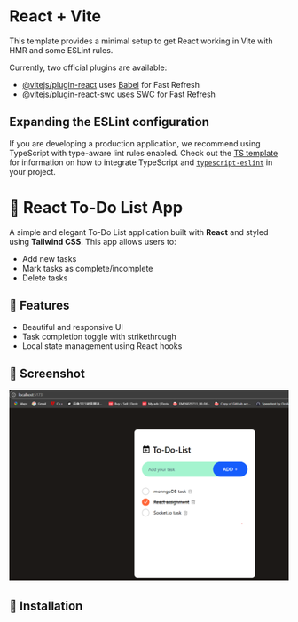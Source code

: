 # React + Vite

This template provides a minimal setup to get React working in Vite with HMR and some ESLint rules.

Currently, two official plugins are available:

- [@vitejs/plugin-react](https://github.com/vitejs/vite-plugin-react/blob/main/packages/plugin-react) uses [Babel](https://babeljs.io/) for Fast Refresh
- [@vitejs/plugin-react-swc](https://github.com/vitejs/vite-plugin-react/blob/main/packages/plugin-react-swc) uses [SWC](https://swc.rs/) for Fast Refresh

## Expanding the ESLint configuration

If you are developing a production application, we recommend using TypeScript with type-aware lint rules enabled. Check out the [TS template](https://github.com/vitejs/vite/tree/main/packages/create-vite/template-react-ts) for information on how to integrate TypeScript and [`typescript-eslint`](https://typescript-eslint.io) in your project.


# 📝 React To-Do List App

A simple and elegant To-Do List application built with **React** and styled using **Tailwind CSS**. This app allows users to:
- Add new tasks
- Mark tasks as complete/incomplete
- Delete tasks

## 🚀 Features

- Beautiful and responsive UI
- Task completion toggle with strikethrough
- Local state management using React hooks

## 📸 Screenshot

![To-Do List App Screenshot](../myWeek3Task-app/src/assets/taskapp.png)

## 🔧 Installation


